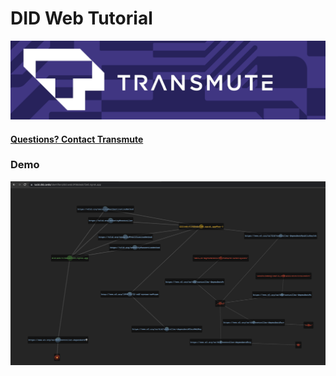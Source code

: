 # DID Web Tutorial

<img src="./docs/transmute-banner.png" />

#### [Questions? Contact Transmute](https://transmute.typeform.com/to/RshfIw?typeform-source=did-web-tutorial)

### Demo

<img src="./docs/demo.png" />
